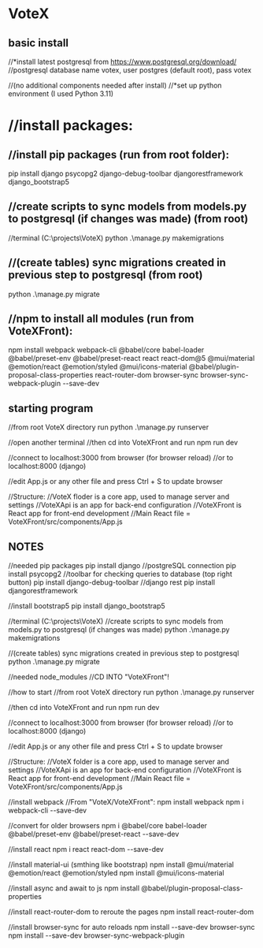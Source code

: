 # VoteX
## basic install
//*install latest postgresql from https://www.postgresql.org/download/
//postgresql database name votex, user postgres (default root), pass votex

//(no additional components needed after install)
//*set up python environment (I used Python 3.11)
# //install packages:
## //install pip packages (run from root folder):
pip install django psycopg2 django-debug-toolbar djangorestframework django_bootstrap5

## //create scripts to sync models from models.py to postgresql (if changes was made) (from root)
//terminal (C:\projects\VoteX)
python .\manage.py makemigrations

## //(create tables) sync migrations created in previous step to postgresql (from root)
python .\manage.py migrate
## //npm to install all modules (run from VoteXFront):
npm install webpack webpack-cli @babel/core babel-loader @babel/preset-env @babel/preset-react react react-dom@5 @mui/material @emotion/react @emotion/styled @mui/icons-material @babel/plugin-proposal-class-properties react-router-dom browser-sync browser-sync-webpack-plugin --save-dev

## starting program
//from root VoteX directory run
python .\manage.py runserver

//open another terminal
//then cd into VoteXFront and run
npm run dev

//connect to localhost:3000 from browser (for browser reload)
//or to localhost:8000 (django)

//edit App.js or any other file and press Ctrl + S to update browser


//Structure:
//VoteX floder is a core app, used to manage server and settings
//VoteXApi is an app for back-end configuration
//VoteXFront is React app for front-end development
//Main React file = VoteXFront/src/components/App.js


## NOTES
//needed pip packages
pip install django
//postgreSQL connection
pip install psycopg2
//toolbar for checking queries to database (top right button)
pip install django-debug-toolbar
//django rest
pip install djangorestframework

//install bootstrap5
pip install django_bootstrap5

//terminal (C:\projects\VoteX)
//create scripts to sync models from models.py to postgresql (if changes was made)
python .\manage.py makemigrations

//(create tables) sync migrations created in previous step to postgresql
python .\manage.py migrate

//needed node_modules
//CD INTO "VoteXFront"!


//how to start
//from root VoteX directory run
python .\manage.py runserver

//then cd into VoteXFront and run
npm run dev

//connect to localhost:3000 from browser (for browser reload)
//or to localhost:8000 (django)

//edit App.js or any other file and press Ctrl + S to update browser

//Structure:
//VoteX folder is a core app, used to manage server and settings
//VoteXApi is an app for back-end configuration
//VoteXFront is React app for front-end development
//Main React file = VoteXFront/src/components/App.js


//install webpack
//From "VoteX/VoteXFront":
npm install webpack
npm i webpack-cli --save-dev

//convert for older browsers
npm i @babel/core babel-loader @babel/preset-env @babel/preset-react --save-dev

//install react
npm i react react-dom --save-dev

//install material-ui (smthing like bootstrap)
npm install @mui/material @emotion/react @emotion/styled
npm install @mui/icons-material

//install async and await to js
npm install @babel/plugin-proposal-class-properties

//install react-router-dom to reroute the pages
npm install react-router-dom

//install browser-sync for auto reloads
npm install --save-dev browser-sync
npm install --save-dev browser-sync-webpack-plugin

